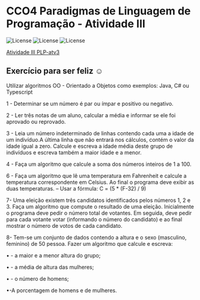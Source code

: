 # CCO4 Paradigmas de Linguagem de Programação - Atividade III
![License](https://img.shields.io/badge/Code%20License-MIT-green.svg)
![License](https://img.shields.io/badge/Java-learning-red.svg)
![License](https://img.shields.io/badge/UNIFG-Paradigmas%20de%20Linguagem%20de%20Programação-yellow.svg)


[Atividade III PLP-atv3]()</br>
## Exercício para ser feliz ☺
Utilizar algoritmos OO - Orientado a Objetos como exemplos: Java, C# ou Typescript

1 -  Determinar se um número é par ou ímpar e positivo ou negativo.

2 - Ler três notas de um aluno, calcular a média e informar se ele foi aprovado
ou reprovado. 

3 - Leia um número indeterminado de linhas contendo cada uma a idade de
um indivíduo.A última linha que não entrará nos cálculos, contém o valor da
idade igual a zero.
Calcule e escreva a idade média deste grupo de indivíduos e escreva
também a maior idade e a menor.

4 - Faça um algoritmo que calcule a soma dos números inteiros de 1 a 100.

6 - Faça um algoritmo que lê uma temperatura em Fahrenheit e calcule a
temperatura correspondente em Celsius. Ao final o programa deve exibir
as duas temperaturas.
– Usar a fórmula:
C = (5 * (F-32) / 9)

7- Uma eleição existem três candidatos identificados pelos números 1, 2 e 3.
Faça um algoritmo que compute o resultado de uma eleição. Inicialmente o
programa deve pedir o número total de votantes. Em seguida, deve pedir
para cada votante votar (informando o número do candidato) e ao final
mostrar o número de votos de cada candidato.

8-  Tem-se um conjunto de dados contendo a altura e o sexo (masculino,
feminino) de 50 pessoa. Fazer um algoritmo que calcule e escreva:

• - a maior e a menor altura do grupo;

• - a média de altura das mulheres;

• - o número de homens;

•-A porcentagem de homens e de mulheres.
